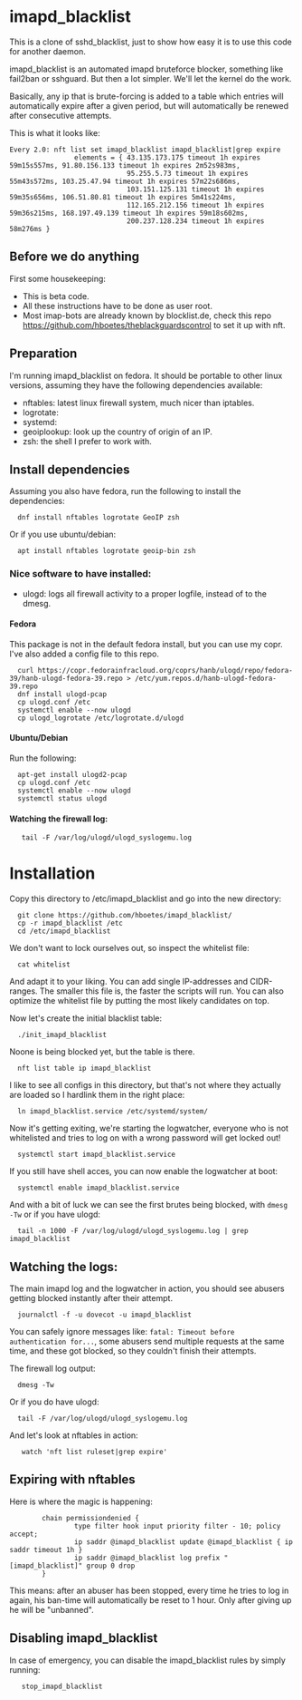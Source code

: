 # imapd_blacklist
This is a clone of sshd_blacklist, just to show how easy it is to use this code
for another daemon.

imapd_blacklist is an automated imapd bruteforce blocker, something like fail2ban
or sshguard. But then a lot simpler. We'll let the kernel do the work.

Basically, any ip that is brute-forcing is added to a table which entries will automatically
expire after a given period, but will automatically be renewed after consecutive attempts.

This is what it looks like:
```
Every 2.0: nft list set imapd_blacklist imapd_blacklist|grep expire
                elements = { 43.135.173.175 timeout 1h expires 59m15s557ms, 91.80.156.133 timeout 1h expires 2m52s983ms,
                             95.255.5.73 timeout 1h expires 55m43s572ms, 103.25.47.94 timeout 1h expires 57m22s686ms,
                             103.151.125.131 timeout 1h expires 59m35s656ms, 106.51.80.81 timeout 1h expires 5m41s224ms,
                             112.165.212.156 timeout 1h expires 59m36s215ms, 168.197.49.139 timeout 1h expires 59m18s602ms,
                             200.237.128.234 timeout 1h expires 58m276ms }
```

## Before we do anything
First some housekeeping:
- This is beta code.
- All these instructions have to be done as user root.
- Most imap-bots are already known by blocklist.de, check this repo https://github.com/hboetes/theblackguardscontrol
  to set it up with nft.

## Preparation
I'm running imapd_blacklist on fedora. It should be portable to other linux
versions, assuming they have the following dependencies available:

- nftables:    latest linux firewall system, much nicer than iptables.
- logrotate:
- systemd:
- geoiplookup: look up the country of origin of an IP.
- zsh:         the shell I prefer to work with.

## Install dependencies
Assuming you also have fedora, run the following to install the dependencies:
```
  dnf install nftables logrotate GeoIP zsh
```

Or if you use ubuntu/debian:
```
  apt install nftables logrotate geoip-bin zsh
```

### Nice software to have installed:
- ulogd:       logs all firewall activity to a proper logfile, instead of to the
  dmesg.

#### Fedora
This package is not in the default fedora install, but you can use my copr.
I've also added a config file to this repo.

```
  curl https://copr.fedorainfracloud.org/coprs/hanb/ulogd/repo/fedora-39/hanb-ulogd-fedora-39.repo > /etc/yum.repos.d/hanb-ulogd-fedora-39.repo
  dnf install ulogd-pcap
  cp ulogd.conf /etc
  systemctl enable --now ulogd
  cp ulogd_logrotate /etc/logrotate.d/ulogd
```
#### Ubuntu/Debian
Run the following:
```
  apt-get install ulogd2-pcap
  cp ulogd.conf /etc
  systemctl enable --now ulogd
  systemctl status ulogd
```

#### Watching the firewall log:
```
   tail -F /var/log/ulogd/ulogd_syslogemu.log
```


# Installation
Copy this directory to /etc/imapd_blacklist and go into the new directory:
```
  git clone https://github.com/hboetes/imapd_blacklist/
  cp -r imapd_blacklist /etc
  cd /etc/imapd_blacklist
```

We don't want to lock ourselves out, so inspect the whitelist file:
```
  cat whitelist
```

And adapt it to your liking. You can add single IP-addresses and
CIDR-ranges. The smaller this file is, the faster the scripts will run.
You can also optimize the whitelist file by putting the most likely
candidates on top.

Now let's create the initial blacklist table:
```
  ./init_imapd_blacklist
```

Noone is being blocked yet, but the table is there.
```
  nft list table ip imapd_blacklist
```

I like to see all configs in this directory, but that's not where they actually
are loaded so I hardlink them in the right place:
```
  ln imapd_blacklist.service /etc/systemd/system/
```

Now it's getting exiting, we're starting the logwatcher, everyone who is not
whitelisted and tries to log on with a wrong password will get locked out!
```
  systemctl start imapd_blacklist.service
```

If you still have shell acces, you can now enable the logwatcher at boot:
```
  systemctl enable imapd_blacklist.service
```

And with a bit of luck we can see the first brutes being blocked, with `dmesg -Tw`
or if you have ulogd:
```
  tail -n 1000 -F /var/log/ulogd/ulogd_syslogemu.log | grep imapd_blacklist
```

## Watching the logs:
The main imapd log and the logwatcher in action, you should see abusers getting
blocked instantly after their attempt.
```
  journalctl -f -u dovecot -u imapd_blacklist
```
You can safely ignore messages like: `fatal: Timeout before authentication
for...`, some abusers send multiple requests at the same time, and these got
blocked, so they couldn't finish their attempts.

The firewall log output:
```
  dmesg -Tw
```

Or if you do have ulogd:
```
  tail -F /var/log/ulogd/ulogd_syslogemu.log
```

And let's look at nftables in action:
```
   watch 'nft list ruleset|grep expire'
```

## Expiring with nftables
Here is where the magic is happening:
```
        chain permissiondenied {
                type filter hook input priority filter - 10; policy accept;
                ip saddr @imapd_blacklist update @imapd_blacklist { ip saddr timeout 1h }
                ip saddr @imapd_blacklist log prefix "[imapd_blacklist]" group 0 drop
        }
```
This means: after an abuser has been stopped, every time he tries to log in again, his ban-time will
automatically be reset to 1 hour. Only after giving up he will be "unbanned".


## Disabling imapd_blacklist
In case of emergency, you can disable the imapd_blacklist rules by simply running:
```
   stop_imapd_blacklist
```
